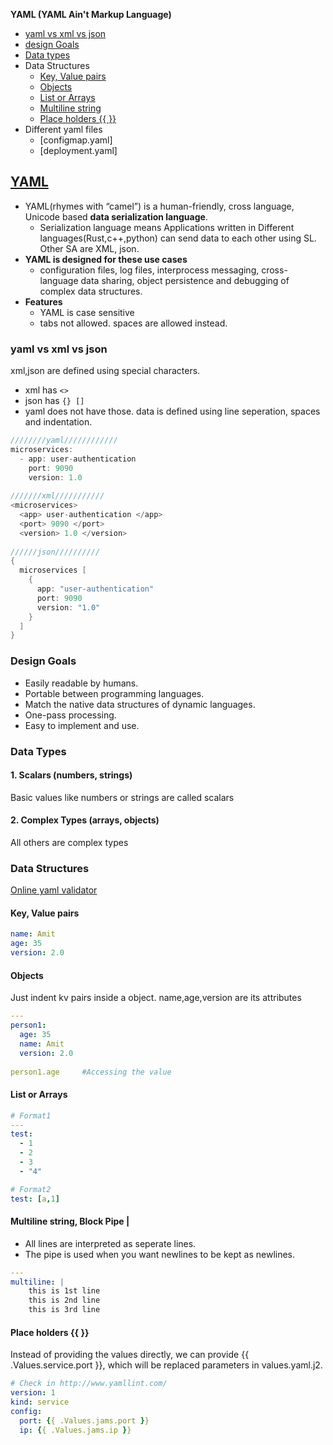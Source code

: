 **YAML (YAML Ain't Markup Language)**
- [yaml vs xml vs json](#vs)
- [design Goals](#d)
- [Data types](#dt)
- Data Structures 
  - [Key, Value pairs](#kv)
  - [Objects](#o)
  - [List or Arrays](#l)
  - [Multiline string](#ml)
  - [Place holders {{ }}](#ph)
- Different yaml files
  - [configmap.yaml]
  - [deployment.yaml]

## [YAML](https://yaml.org/spec/)
- YAML(rhymes with “camel”) is a human-friendly, cross language, Unicode based **data serialization language**.
  - Serialization language means Applications written in Different languages(Rust,c++,python) can send data to each other using SL. Other SA are XML, json.
- **YAML is designed for these use cases**
  - configuration files, log files, interprocess messaging, cross-language data sharing, object persistence and debugging of complex data structures.
- **Features**
  - YAML is case sensitive
  - tabs not allowed. spaces are allowed instead.

<a name=vs></a>
### yaml vs xml vs json
xml,json are defined using special characters. 
  - xml has `<>`
  - json has `{} []`
  - yaml does not have those. data is defined using line seperation, spaces and indentation.
```c
////////yaml////////////
microservices:
  - app: user-authentication
    port: 9090
    version: 1.0
    
///////xml///////////
<microservices>
  <app> user-authentication </app>
  <port> 9090 </port>
  <version> 1.0 </version>
  
//////json//////////
{
  microservices [
    {
      app: "user-authentication"
      port: 9090
      version: "1.0"
    }
  ]
}
```

<a name=d></a>
### Design Goals
- Easily readable by humans.
- Portable between programming languages.
- Match the native data structures of dynamic languages.
- One-pass processing.
- Easy to implement and use.

<a name=dt></a>
### Data Types
#### 1. Scalars (numbers, strings)
Basic values like numbers or strings are called scalars
#### 2. Complex Types (arrays, objects)
All others are complex types 

<a name=ds></a>
### Data Structures
[Online yaml validator](http://www.yamllint.com/)
<a name=kv></a>
#### Key, Value pairs
```yml
name: Amit
age: 35
version: 2.0
```
<a name=o></a>
#### Objects
Just indent kv pairs inside a object. name,age,version are its attributes
```yml
--- 
person1: 
  age: 35
  name: Amit
  version: 2.0
  
person1.age     #Accessing the value
```
<a name=l></a>
#### List or Arrays
```yml
# Format1
---
test: 
  - 1
  - 2
  - 3
  - "4"

# Format2
test: [a,1]
```
<a name=ml></a>
#### Multiline string, Block Pipe |
- All lines are interpreted as seperate lines.
- The pipe is used when you want newlines to be kept as newlines.
```yml
--- 
multiline: |
    this is 1st line
    this is 2nd line
    this is 3rd line
```
<a name=ph></a>
#### Place holders {{ }}
Instead of providing the values directly, we can provide {{ .Values.service.port }}, which will be replaced parameters in values.yaml.j2.
```yml
# Check in http://www.yamllint.com/
version: 1
kind: service
config:
  port: {{ .Values.jams.port }}
  ip: {{ .Values.jams.ip }}
```
